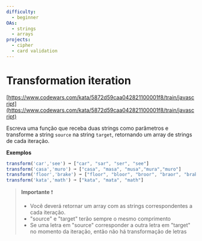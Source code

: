 ```yaml
---
difficulty:
  - beginner
OAs:
  - strings
  - arrays
projects:
  - cipher
  - card validation
---
```


# Transformation iteration

[https://www.codewars.com/kata/5872d59caa042821100001f8/train/javascript](https://www.codewars.com/kata/5872d59caa042821100001f8/train/javascript)

Escreva uma função que receba duas strings como parâmetros e transforme a string
`source` na string `target`, retornando um array de strings de cada iteração.

__Exemplos__

```js
transform('car','see') ➞ ["car", "sar", "ser", "see"]
transform('casa','muro') ➞ ["casa", "masa", "musa","mura","muro"]
transform('floor','brake') ➞ ["floor", "bloor", "broor", "braor", "brakr", "brake"]
transform('kata','math') ➞ ["kata", "mata", "math"]
```

> __Importante__ ❗
>
> - Você deverá retornar um array com as strings correspondentes a cada iteração.
> - "source" e "target" terão sempre o mesmo comprimento
> - Se uma letra em "source" corresponder a outra letra em "target" no momento da
> iteração, então não há transformação de letras
